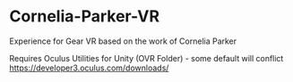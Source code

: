 # Cornelia-Parker-VR
Experience for Gear VR based on the work of Cornelia Parker

Requires Oculus Utilities for Unity (OVR Folder) - some default will conflict 
https://developer3.oculus.com/downloads/
